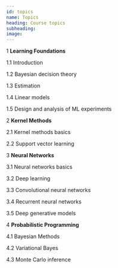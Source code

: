 ```yaml
---
id: topics
name: Topics
heading: Course topics
subheading: 
image: 
---
```


1 **Learning Foundations**

1.1 Introduction

1.2 Bayesian decision theory

1.3 Estimation

1.4 Linear models

1.5 Design and analysis of ML experiments

2 **Kernel Methods**

2.1 Kernel methods basics

2.2 Support vector learning

3 **Neural Networks**

3.1 Neural networks basics

3.2 Deep learning

3.3 Convolutional neural networks

3.4 Recurrent neural networks

3.5 Deep generative models

4 **Probabilistic Programming**

4.1 Bayesian Methods

4.2 Variational Bayes

4.3 Monte Carlo inference

